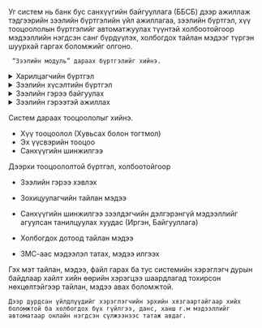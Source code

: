    Уг систем нь банк бус санхүүгийн байгууллага (ББСБ) дээр ажиллаж тэдгээрийн зээлийн бүртгэлийн үйл ажиллагаа, зээлийн бүртгэл, хүү тооцоололын бүртгэлийг автоматжуулах түүнтэй холбоотойгоор мэдээллийн нэгдсэн санг бүрдүүлэх, холбогдох тайлан мэдээг түргэн шуурхай гаргах боломжийг олгоно.

     “Зээлийн модуль” дараах бүртгэлийг хийнэ.

<details>
    <summary>Харилцагчийн бүртгэл</summary>
   *  Зураг <br/>
   *   Зээлдэгчийн дэлгэрэнгүй мэдээлэл<br/>
   *  Гол хувь нийлүүлэгчдийн мэдээлэл<br/>
   *  Компанийн захиралын тухай мэдээлэл<br/>
   *  Зээлдэгчийн гэр бүлийн гишүүдийн дэлгэрэнгүй мэдээлэл<br/>
   *  Зээл хүсэгчийн дансны мэдээлэл<br/>
   *  Зээлдэгчийн хамаарал<br/>
   *  <div>Танилцуулга</div><br/>
   *  ДАН системээр шинэ харилцагч үүсгэх<br/>
   *  Зээлдэгчтэй холбоотой бичиг баримтын хуулбар, файлын сан<br/>
</details>
<details>
    <summary>Зээлийн хүсэлтийн бүртгэл</summary>
    *  Зээлийн хүсэлтийн үндсэн мэдээлэл<br/>
   *  Барьцаа хөрөнгийн тухай мэдээлэл<br/>
   *  Зээлдэгчийн 5C<br/>
   *  Зээлдэгчийн санхүүгийн мэдээлэл<br/>
   *  Эдийн засагчийн дүгнэлт<br/>
   *  Захирал, зээлийн хорооны шийдвэр<br/>
   *  Зээлийн хүсэлтэд хавсрагасан бичиг баримт, файлын сан<br/>
    </details>

  <details>
    <summary>Зээлийн гэрээ байгуулах</summary>
 *  Зээлийн үндсэн гэрээ (зээлийн төрлөөр)<br/>
 *  Барьцаа хөрөнгө<br/>
 *  Баталгаа гэрээ<br/>
 *  Зээл төлөх график<br/>
   </details>
  
  <details>
    <summary>Зээлийн гэрээтэй ажиллах</summary>
 *  Зээлийн гэрээний сунгалт бүртгэх<br/>
 *  Хүүний өөрчлөлтийг бүртгэх<br/>
 *  Зээлийн ангилал шилжүүлэх<br/>
 *  Зээл хаах, түүхчилсэн санд бүртгэх<br/>
 *  Санамж оруулах (хүү төлөлтийг сануулах, хэрэглэгчийн оруулсан санамж)<br/>
 *  Явцын хяналтын тайлан оруулах<br/>
 *  Зээлийн Гүйлгээ оруулах<br/>
 *  Лавлах сан<br/>
 *  Гэрээ болон гэрээтэй холбоотой бичиг баримт, файлын сан<br/>
 </details>

Систем дараах тооцоололыг хийнэ.
*   Хүү тооцоолол (Хувьсах болон тогтмол)
*   Эх үүсвэрийн тооцоо
*   Санхүүгийн шинжилгээ

Дээрхи тооцоололтой бүртгэл, холбоотойгоор

* Зээлийн гэрээ  хэвлэх

* Зохицуулагчийн  тайлан мэдээ

* Санхүүгийн шинжилгээ зээлдэгчийн дэлгэрэнгүй мэдээллийг агуулсан танилцуулах хуудас (Иргэн, Байгууллага)

* Холбогдох дотоод тайлан мэдээ

* ЗМС-аас мэдээлэл татах, мэдээ илгээх

 Гэх мэт тайлан, мэдээ, файл гарах ба тус системийн хэрэглэгч дурын байдлаар хайлт хийн өөрийн хэрэгцээ шаардлагад тохирсон нөхцөлтэйгээр тайлан, мэдээ авах боломжтой.

    Дээр дурдсан үйлдлүүдийг хэрэглэгчийн эрхийн хязгаартайгаар хийх боломжтой ба холбогдох бүх гүйлгээ, данс, ханш г.м мэдээллийг автоматаар онлайн нэгдсэн сүлжээнээс татаж авдаг.